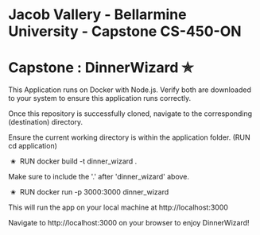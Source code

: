 # Jacob Vallery - Bellarmine University - Capstone CS-450-ON

# Capstone : DinnerWizard &#10031;
This Application runs on Docker with Node.js.
Verify both are downloaded to your system to ensure this application runs correctly. 

Once this repository is successfully cloned, navigate to the corresponding (destination) directory. 

Ensure the current working directory is within the application folder. (RUN cd application)

&nbsp;&#10028;&nbsp;&nbsp;RUN docker build -t dinner_wizard .

Make sure to include the '.' after 'dinner_wizard' above.

&nbsp;&#10028;&nbsp;&nbsp;RUN docker run -p 3000:3000 dinner_wizard

This will run the app on your local machine at http://localhost:3000

Navigate to http://localhost:3000 on your browser to enjoy DinnerWizard!
